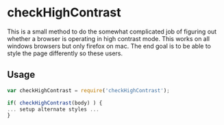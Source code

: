# checkHighContrast

This is a small method to do the somewhat complicated job of figuring out
whether a browser is operating in high contrast mode. This works on all
windows browsers but only firefox on mac. The end goal is to be able to style
the page differently so these users.

## Usage
```javascript
var checkHighContrast = require('checkHighContrast');

if( checkHighContrast(body) ) {
... setup alternate styles ...
}
```
